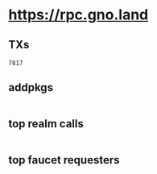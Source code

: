 # https://rpc.gno.land

## TXs
```
7817
```

## addpkgs
```
```

## top realm calls
```
```

## top faucet requesters
```
```

